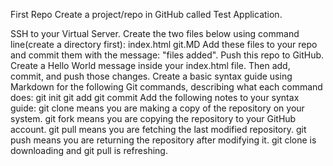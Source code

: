 First Repo
Create a project/repo in GitHub called Test Application.

SSH to your Virtual Server.
Create the two files below using command line(create a directory first):
index.html
git.MD
Add these files to your repo and commit them with the message: "files added".
Push this repo to GitHub.
Create a Hello World message inside your index.html file. Then add, commit, and push those changes.
Create a basic syntax guide using Markdown for the following Git commands, describing what each command does:
git init
git add
git commit
Add the following notes to your syntax guide:
git clone means you are making a copy of the repository on your system.
git fork means you are copying the repository to your GitHub account.
git pull means you are fetching the last modified repository.
git push means you are returning the repository after modifying it.
git clone is downloading and git pull is refreshing.
